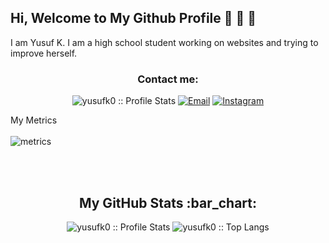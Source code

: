 ## Hi, Welcome to My Github Profile :wave: :wave: :wave:

I am Yusuf K. I am a high school student working on websites and trying to improve herself.
<h3 align="center">Contact me:</h3>

<p align="center">
<img src="https://komarev.com/ghpvc/?username=yusufk0&color=green" alt="yusufk0 :: Profile Stats"></a>
<a href="mailto:yusufkustul810@gmail.com"><img alt="Email" src="https://img.shields.io/badge/Email-yusufkustul810@gmail.com-blue?style=flat&logo=gmail"></a>
<a href="https://www.instagram.com/yusufkstl/"><img alt="Instagram" src="https://img.shields.io/badge/Instagram-yusufkstl-black?style=flat-square&logo=instagram"></a>
</p>


<summary>My Metrics</summary>
<br>
<img src="https://metrics.lecoq.io/YusufK0?template=classic&base.header=0&languages=1&lines=1&achievements=1&languages.limit=8&languages.colors=github&languages.threshold=0%25&achievements.threshold=C&achievements.secrets=true&achievements.limit=3&config.timezone=Europe%2FIstanbul" alt="metrics">
</details>

<br><br>

<h2 align="center">My GitHub Stats :bar_chart:</h2>
<p align="center">
  <img src="https://github-readme-stats.vercel.app/api?username=yusufk0&show_icons=true&theme=synthwave" alt="yusufk0 :: Profile Stats" />
  <img src="https://github-readme-stats.vercel.app/api/top-langs/?username=yusufk0&langs_count=10&theme=tokyonight&layout=compact" alt="yusufk0 :: Top Langs" />
</p>
